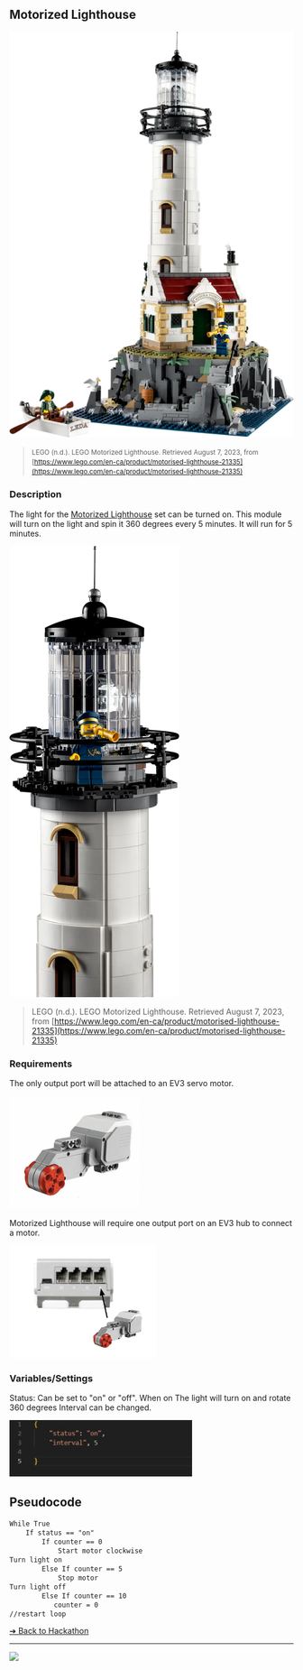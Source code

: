 ## Motorized Lighthouse

![Motorized Lighthouse](./images/motorized-lighthouse1.png)

> <small>LEGO (n.d.). LEGO Motorized Lighthouse. Retrieved August 7, 2023, from [https://www.lego.com/en-ca/product/motorised-lighthouse-21335](https://www.lego.com/en-ca/product/motorised-lighthouse-21335)</small>


### Description

The light for the [Motorized Lighthouse](https://www.lego.com/en-ca/product/motorised-lighthouse-21335) set can be turned on. 
This module will turn on the light and spin it 360 
degrees every 5 minutes. It will run for 5 minutes.

![Motorized Lighthouse](./images/motorized-lighthouse2.png)

> <smalll>LEGO (n.d.). LEGO Motorized Lighthouse. Retrieved August 7, 2023, from [https://www.lego.com/en-ca/product/motorised-lighthouse-21335](https://www.lego.com/en-ca/product/motorised-lighthouse-21335)</small>


### Requirements

The only output port will be attached to an EV3 servo motor. 

<img src="./images/freight-sensor.png" height="200">

Motorized Lighthouse will require one output port on an EV3 hub to connect a motor.

<img src="./images/motorized-lighthouse-port.png" height="200">


### Variables/Settings

Status: Can be set to "on" or "off". When on The light will turn on and rotate 360 degrees
Interval can be changed.

<img src="./images/motorized-lighthouse-settings.png" height="100">


## Pseudocode

```pseudocode
While True
    If status == "on"
        If counter == 0
            Start motor clockwise
Turn light on
        Else If counter == 5
            Stop motor
Turn light off
        Else If counter == 10
           counter = 0
//restart loop
```

[&#10132; Back to Hackathon](/hackathon-set/)

---

<a href="https://brickmmo.com">
<img src="https://brickmmo.com/images/brickmmo-logo-horizontal.jpg" width="100">
</a>
